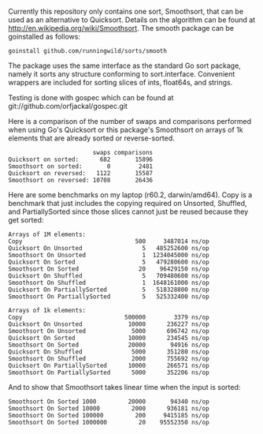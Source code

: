 Currently this repository only contains one sort, Smoothsort, that can be used as an alternative to Quicksort.  Details on the algorithm can be found at http://en.wikipedia.org/wiki/Smoothsort.  The smooth package can be goinstalled as follows:

    goinstall github.com/runningwild/sorts/smooth

The package uses the same interface as the standard Go sort package, namely it sorts any structure conforming to sort.interface.  Convenient wrappers are included for sorting slices of ints, float64s, and strings.

Testing is done with gospec which can be found at git://github.com/orfjackal/gospec.git

Here is a comparison of the number of swaps and comparisons performed when using Go's Quicksort or this package's Smoothsort on arrays of 1k elements that are already sorted or reverse-sorted.

                            swaps comparisons
    Quicksort on sorted:      682       15896
    Smoothsort on sorted:       0        2481
    Quicksort on reversed:   1122       15587
    Smoothsort on reversed: 10708       26436


Here are some benchmarks on my laptop (r60.2, darwin/amd64).  Copy is a benchmark that just includes the copying required on Unsorted, Shuffled, and PartiallySorted since those slices cannot just be reused because they get sorted:

    Arrays of 1M elements:
    Copy                                500     3487014 ns/op
    Quicksort On Unsorted                 5   485252600 ns/op
    Smoothsort On Unsorted                1  1234045000 ns/op
    Quicksort On Sorted                   5   479280600 ns/op
    Smoothsort On Sorted                 20    96429150 ns/op
    Quicksort On Shuffled                 5   709480600 ns/op
    Smoothsort On Shuffled                1  1648161000 ns/op
    Quicksort On PartiallySorted          5   518328800 ns/op
    Smoothsort On PartiallySorted         5   525332400 ns/op

    Arrays of 1k elements:
    Copy                             500000        3379 ns/op
    Quicksort On Unsorted             10000      236227 ns/op
    Smoothsort On Unsorted             5000      696742 ns/op
    Quicksort On Sorted               10000      234545 ns/op
    Smoothsort On Sorted              20000       94916 ns/op
    Quicksort On Shuffled              5000      351280 ns/op
    Smoothsort On Shuffled             2000      755692 ns/op
    Quicksort On PartiallySorted      10000      266571 ns/op
    Smoothsort On PartiallySorted      5000      352206 ns/op

And to show that Smoothsort takes linear time when the input is sorted:

    Smoothsort On Sorted 1000         20000       94340 ns/op
    Smoothsort On Sorted 10000         2000      936181 ns/op
    Smoothsort On Sorted 100000         200     9415185 ns/op
    Smoothsort On Sorted 1000000         20    95552350 ns/op


